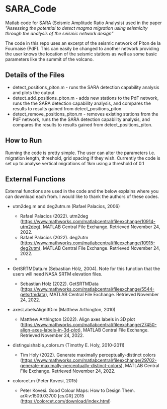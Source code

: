 # SARA_Code
Matlab code for SARA (Seismic Amplitude Ratio Analysis) used in the paper *"Assessing the potential to detect magma migration using seismicity through the analysis of the seismic network design"* 

The code in this repo uses an excerpt of the seismic network of Piton de la Fournaise (PdF). This can easily be changed to another network providing the user knows the location of the seismic stations as well as some basic parameters like the summit of the volcano.

## Details of the Files
* detect_positions_piton.m - runs the SARA detection capability analysis and plots the output
* detect_add_positions_piton.m - adds new stations to the PdF network, runs the the SARA detection capability analysis, and compares the results to results gained from detect_positions_piton.
* detect_remove_positions_piton.m - removes existing stations from the PdF network, runs the the SARA detection capability analysis, and compares the results to results gained from detect_positions_piton.

## How to Run
Running the code is pretty simple. The user can alter the parameters i.e. migration length, threshold, grid spacing if they wish.
Currently the code is set up to analyse vertical migrations of 1km using a threshold of 0.1

## External Functions
External functions are used in the code and the below explains where you can download each from. I would like to thank the authors of these codes.

* utm2deg.m and deg2utm.m (Rafael Palacios, 2006)
  * Rafael Palacios (2022). utm2deg (https://www.mathworks.com/matlabcentral/fileexchange/10914-utm2deg), MATLAB Central File Exchange. Retrieved November 24, 2022.
  * Rafael Palacios (2022). deg2utm (https://www.mathworks.com/matlabcentral/fileexchange/10915-deg2utm), MATLAB Central File Exchange. Retrieved November 24, 2022.
  *
* GetSRTMData.m (Sebastian Hölz, 2004). Note for this function that the users will need NASA SRTM elevation files.
  * Sebastian Hölz (2022). GetSRTMData (https://www.mathworks.com/matlabcentral/fileexchange/5544-getsrtmdata), MATLAB Central File Exchange. Retrieved November 24, 2022.

* axesLabelsAlign3D.m (Matthew Arthington, 2010)
  *  Matthew Arthington (2022). Align axes labels in 3D plot (https://www.mathworks.com/matlabcentral/fileexchange/27450-align-axes-labels-in-3d-plot), MATLAB Central File Exchange. Retrieved November 24, 2022.

* distinguishable_colors.m (Timothy E. Holy, 2010-2011)
  * Tim Holy (2022). Generate maximally perceptually-distinct colors (https://www.mathworks.com/matlabcentral/fileexchange/29702-generate-maximally-perceptually-distinct-colors), MATLAB Central File Exchange. Retrieved November 24, 2022.

* colorcet.m (Peter Kovesi, 2015)
  * Peter Kovesi. Good Colour Maps: How to Design Them. arXiv:1509.03700 [cs.GR] 2015 (https://colorcet.com/download/index.html)
